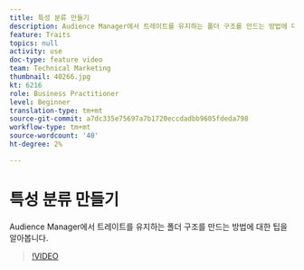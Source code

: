```yaml
---
title: 특성 분류 만들기
description: Audience Manager에서 트레이트를 유지하는 폴더 구조를 만드는 방법에 대한 팁을 알아봅니다.
feature: Traits
topics: null
activity: use
doc-type: feature video
team: Technical Marketing
thumbnail: 40266.jpg
kt: 6216
role: Business Practitioner
level: Beginner
translation-type: tm+mt
source-git-commit: a7dc335e75697a7b1720eccdadbb9605fdeda798
workflow-type: tm+mt
source-wordcount: '40'
ht-degree: 2%

---
```



# 특성 분류 만들기

Audience Manager에서 트레이트를 유지하는 폴더 구조를 만드는 방법에 대한 팁을 알아봅니다.

>[!VIDEO](https://video.tv.adobe.com/v/40266/?quality=12&learn=on)
